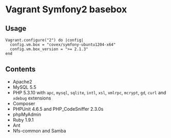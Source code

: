 Vagrant Symfony2 basebox
========================

Usage
-----

```
Vagrant.configure("2") do |config|
  config.vm.box = "covex/symfony-ubuntu1204-x64"
  config.vm.box_version = ">= 2.1.3"
end
```

Contents
--------

* Apache2
* MySQL 5.5
* PHP 5.3.10 with `apc`, `mysql`, `sqlite`, `intl`, `xsl`, `xmlrpc`, `mcrypt`, `gd`, `curl` and `xdebug` extensions
* Composer
* PHPUnit 4.6.5 and PHP_CodeSniffer 2.3.0s
* phpMyAdmin
* Ruby 1.9.1
* Ant
* Nfs-common and Samba
